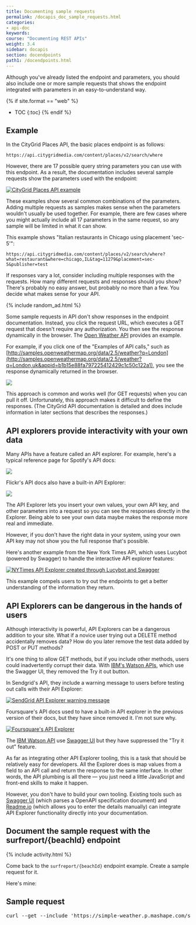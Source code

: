 ```yaml
---
title: Documenting sample requests
permalink: /docapis_doc_sample_requests.html
categories:
- api-doc
keywords:
course: "Documenting REST APIs"
weight: 3.4
sidebar: docapis
section: docendpoints
path1: /docendpoints.html
---
```


Although you've already listed the endpoint and parameters, you should also include one or more sample requests that shows the endpoint integrated with parameters in an easy-to-understand way.

{% if site.format == "web" %}
* TOC
{:toc}
{% endif %}

## Example

In the CityGrid Places API, the basic places endpoint is as follows:

```
https://api.citygridmedia.com/content/places/v2/search/where
```

However, there are 17 possible query string parameters you can use with this endpoint. As a result, the documentation includes several sample requests show the parameters used with the endpoint:

<a href="http://docs.citygridmedia.com/display/citygridv2/Places+API"><img src="images/search_usage_examples.png" alt="CityGrid Places API example" /></a>

These examples show several common combinations of the parameters. Adding multiple requests as samples  makes sense when the parameters wouldn't usually be used together. For example, there are few cases where you might actually include all 17 parameters in the same request, so any sample will be limited in what it can show.

This example shows "Italian restaurants in Chicago using placement 'sec-5'":

```
https://api.citygridmedia.com/content/places/v2/search/where?what=restaurant&where=chicago,IL&tag=11279&placement=sec-5&publisher=test
```

If responses vary a lot, consider including multiple responses with the requests. How many different requests and responses should you show? There's probably no easy answer, but probably no more than a few. You decide what makes sense for your API.

{% include random_ad.html %}

Some sample requests in API don't show responses in the endpoint documentation. Instead, you click the request URL, which executes a GET request that doesn't require any authorization. You then see the response dynamically in the browser. The [Open Weather API](https://openweathermap.org/current) provides an example.

For example, if you click one of the "Examples of API calls," such as [http://samples.openweathermap.org/data/2.5/weather?q=London](http://samples.openweathermap.org/data/2.5/weather?q=London,uk&appid=b1b15e88fa797225412429c1c50c122a1), you see the response dynamically returned in the browser.

<a href="http://samples.openweathermap.org/data/2.5/weather?q=London,uk&appid=b1b15e88fa797225412429c1c50c122a1"><img class="medium" src="images/dynamicresponseinbrowser.png"/></a>

This approach is common and works well (for GET requests) when you can pull it off. Unfortunately, this approach makes it difficult to define the responses. (The CityGrid API documentation is detailed and does include information in later sections that describes the responses.)

## API explorers provide interactivity with your own data

Many APIs have a feature called an API explorer. For example, here's a typical reference page for Spotify's API docs:

<a href="https://developer.spotify.com/web-api/console/get-album/"><img src="images/spotifyapiconsole.png"/></a>

Flickr's API docs also have a built-in API Explorer:

<a href="https://www.flickr.com/services/api/explore/flickr.photos.search"><img src="images/flickrapiexplorer.png"/></a>

The API Explorer lets you insert your own values, your own API key, and other parameters into a request so you can see the responses directly in the Explorer. Being able to see your own data maybe makes the response more real and immediate.

However, if you don't have the right data in your system, using your own API key may not show you the full response that's possible.

Here's another example from the New York Times API, which uses Lucybot (powered by Swagger) to handle the interactive API explorer features:

<a href="http://developer.nytimes.com/books_api.json"><img src="images/nytimesapirequests.png" alt="NYTimes API Explorer created through Lucybot and Swagger" /></a>

This example compels users to try out the endpoints to get a better understanding of the information they return.

## API Explorers can be dangerous in the hands of users

Although interactivity is powerful, API Explorers can be a dangerous addition to your site. What if a novice user trying out a DELETE method accidentally removes data? How do you later remove the test data added by POST or PUT methods?

It's one thing to allow GET methods, but if you include other methods, users could inadvertently corrupt their data. With [IBM's Watson APIs](http://www.ibm.com/smarterplanet/us/en/ibmwatson/developercloud/apis/), which use the Swagger UI, they removed the Try it out button.

In Sendgrid's API, they include a warning message to users before testing out calls with their API Explorer:

<a href="https://sendgrid.com/docs/API_Reference/Web_API/blocks.html"><img src="images/sendgridwarningmessage.png" alt="SendGrid API Explorer warning message" /></a>

Foursquare's API docs used to have a built-in API explorer in the previous version of their docs, but they have since removed it. I'm not sure why.

 <a href="https://developer.foursquare.com/docs"><img src="images/foursquareapiexplorer.png" alt="Foursquare's API Explorer" /></a>

 The [IBM Watson API](https://watson-api-explorer.mybluemix.net/) use [Swagger UI](pubapis_swagger.html) but they have suppressed the "Try it out" feature.

As far as integrating other API Explorer tooling, this is a task that should be relatively easy for developers. All the Explorer does is map values from a field to an API call and return the response to the same interface. In other words, the API plumbing is all there &mdash; you just need a little JavaScript and front-end skills to make it happen.

However, you don't have to build your own tooling. Existing tools such as [Swagger UI](http://swagger.io/swagger-ui/) (which parses a OpenAPI specification document) and [Readme.io](http://readme.io) (which allows you to enter the details manually) can integrate API Explorer functionality directly into your documentation.

## Document the sample request with the surfreport/{beachId} endpoint

{% include activity.html %}

Come back to the <code>surfreport/{beachId}</code> endpoint example. Create a sample request for it.

Here's mine:

<div class="docSample">

<h2>Sample request</h2>

<pre>
curl --get --include 'https://simple-weather.p.mashape.com/surfreport/123?units=imperial&days=1&time=1433772000' -H 'X-Mashape-Key: APIKEY' -H 'Accept: application/json'
</pre>
</div>
